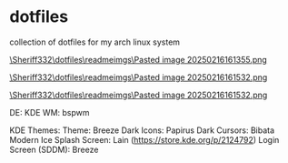 # dotfiles
collection of dotfiles for my arch linux system

[\Sheriff332\dotfiles\readmeimgs\Pasted image 20250216161355.png](https://github.com/Sheriff332/dotfiles/blob/65875410ba27bde67fc86d7122e354f1e251f972/readmeimgs/Pasted%20image%2020250216161355.png)

[\Sheriff332\dotfiles\readmeimgs\Pasted image 20250216161532.png](https://github.com/Sheriff332/dotfiles/blob/65875410ba27bde67fc86d7122e354f1e251f972/readmeimgs/Pasted%20image%2020250216161532.png)

[\Sheriff332\dotfiles\readmeimgs\Pasted image 20250216161532.png](https://github.com/Sheriff332/dotfiles/blob/65875410ba27bde67fc86d7122e354f1e251f972/readmeimgs/Pasted%20image%2020250216161532.png)

DE: KDE
WM: bspwm

KDE Themes:
Theme: Breeze Dark
Icons: Papirus Dark
Cursors: Bibata Modern Ice
Splash Screen: Lain (https://store.kde.org/p/2124792)
Login Screen (SDDM): Breeze